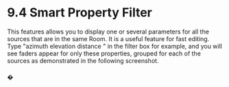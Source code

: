 # 9.4 Smart Property Filter

This features allows you to display one or several parameters for all the sources
that are in the same Room. It is a useful feature for fast editing.
Type "azimuth elevation distance " in the filter box for example, and you will see
faders appear for only these properties, grouped for each of the sources as
demonstrated in the following screenshot.

#### �

